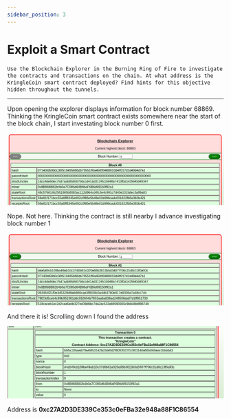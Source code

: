 ```yaml
---
sidebar_position: 3
---
```


# Exploit a Smart Contract

```
Use the Blockchain Explorer in the Burning Ring of Fire to investigate the contracts and transactions on the chain. At what address is the KringleCoin smart contract deployed? Find hints for this objective hidden throughout the tunnels.
```

****

Upon opening the explorer displays information for block number 68869. Thinking the KringleCoin smart contract exists somewhere near the start of the block chain, I start investating block number 0 first.  

![Block chain index 0](/img/burning-ring/blockchain-0.png)

Nope. Not here. Thinking the contract is still nearby I advance investigating block number 1

![Block chain index 1](/img/burning-ring/blockchain-1.png)

And there it is! Scrolling down I found the address

![Block chain index 1 - the address](/img/burning-ring/blockchain-2.png)

Address is **0xc27A2D3DE339Ce353c0eFBa32e948a88F1C86554**